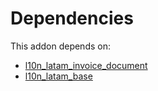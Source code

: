 # Dependencies

This addon depends on:

- [l10n_latam_invoice_document](../../odoo-bringout-oca-ocb-l10n_latam_invoice_document)
- [l10n_latam_base](../../odoo-bringout-oca-ocb-l10n_latam_base)
